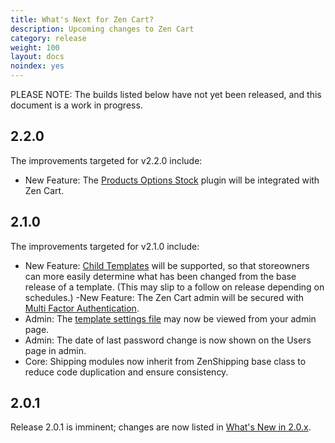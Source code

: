 ```yaml
---
title: What's Next for Zen Cart? 
description: Upcoming changes to Zen Cart 
category: release
weight: 100
layout: docs
noindex: yes
---
```


PLEASE NOTE: The builds listed below have not yet been released, and this document is a work in progress.

## 2.2.0 
The improvements targeted for v2.2.0 include:  
- New Feature: The <a href="https://vinosdefrutastropicales.com/product_extra_files/options_stock/readme.html">Products Options Stock</a> plugin will be integrated with Zen Cart. 
    
## 2.1.0 
The improvements targeted for v2.1.0 include:  
- New Feature: <a href="https://github.com/zencart/zencart/discussions/6428">Child Templates</a> will be supported, so that storeowners can more easily determine what has been changed from the base release of a template. (This may slip to a follow on release depending on schedules.)
 -New Feature: The Zen Cart admin will be secured with <a href="https://github.com/zencart/zencart/pull/6350">Multi Factor Authentication</a>. 
 - Admin: The <a href="/dev/code/template_settings/">template settings file</a> may now be viewed from your admin page.
- Admin: The date of last password change is now shown on the Users page in admin.
- Core: Shipping modules now inherit from ZenShipping base class to reduce code duplication and ensure consistency.

## 2.0.1 
Release 2.0.1 is imminent; changes are now listed in [What's New in 2.0.x](/release/whatsnew_2.0.0.html).

